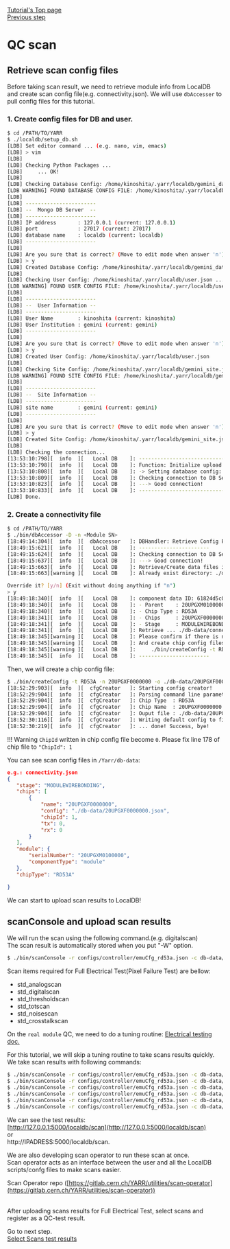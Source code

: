 [Tutorial's Top page](flow.md)<br>
[Previous step](nonelectricalwire.md)<br>

# QC scan

## Retrieve scan config files
Before taking scan result, we need to retrieve module info from LocalDB and create scan config file(e.g. connectivity.json). We will use `dbAccesser` to pull config files for this tutorial.

### 1. Create config files for DB and user.

```bash
$ cd /PATH/TO/YARR
$ ./localdb/setup_db.sh
[LDB] Set editor command ... (e.g. nano, vim, emacs)
[LDB] > vim
[LDB]
[LDB] Checking Python Packages ...
[LDB]     ... OK!
[LDB]
[LDB] Checking Database Config: /home/kinoshita/.yarr/localdb/gemini_database.json ...
[LDB WARNING] FOUND DATABASE CONFIG FILE: /home/kinoshita/.yarr/localdb/gemini_database.json
[LDB]
[LDB] -----------------------
[LDB] --  Mongo DB Server  --
[LDB] -----------------------
[LDB] IP address       : 127.0.0.1 (current: 127.0.0.1)
[LDB] port             : 27017 (current: 27017)
[LDB] database name    : localdb (current: localdb)
[LDB] -----------------------
[LDB]
[LDB] Are you sure that is correct? (Move to edit mode when answer 'n') [y/n/exit]
[LDB] > y
[LDB] Created Database Config: /home/kinoshita/.yarr/localdb/gemini_database.json.
[LDB]
[LDB] Checking User Config: /home/kinoshita/.yarr/localdb/user.json ...
[LDB WARNING] FOUND USER CONFIG FILE: /home/kinoshita/.yarr/localdb/user.json
[LDB]
[LDB] -----------------------
[LDB] --  User Information --
[LDB] -----------------------
[LDB] User Name        : kinoshita (current: kinoshita)
[LDB] User Institution : gemini (current: gemini)
[LDB] -----------------------
[LDB]
[LDB] Are you sure that is correct? (Move to edit mode when answer 'n') [y/n/exit]
[LDB] > y
[LDB] Created User Config: /home/kinoshita/.yarr/localdb/user.json
[LDB]
[LDB] Checking Site Config: /home/kinoshita/.yarr/localdb/gemini_site.json ...
[LDB WARNING] FOUND SITE CONFIG FILE: /home/kinoshita/.yarr/localdb/gemini_site.json
[LDB]
[LDB] -----------------------
[LDB] --  Site Information --
[LDB] -----------------------
[LDB] site name        : gemini (current: gemini)
[LDB] -----------------------
[LDB]
[LDB] Are you sure that is correct? (Move to edit mode when answer 'n') [y/n/exit]
[LDB] > y
[LDB] Created Site Config: /home/kinoshita/.yarr/localdb/gemini_site.json.
[LDB]
[LDB] Checking the connection...
[13:53:10:798][  info  ][   Local DB    ]: ------------------------------
[13:53:10:798][  info  ][   Local DB    ]: Function: Initialize upload function and check connection to Local DB
[13:53:10:808][  info  ][   Local DB    ]: -> Setting database config: /home/kinoshita/.yarr/localdb/gemini_database.json (default)
[13:53:10:809][  info  ][   Local DB    ]: Checking connection to DB Server: mongodb://127.0.0.1:27017/localdb ...
[13:53:10:823][  info  ][   Local DB    ]: ---> Good connection!
[13:53:10:833][  info  ][   Local DB    ]: ------------------------------
[LDB] Done.
```


### 2. Create a connectivity file
```bash
$ cd /PATH/TO/YARR
$ ./bin/dbAccessor -D -n <Module SN>
[18:49:14:304][  info  ][  dbAccessor   ]: DBHandler: Retrieve Config Files
[18:49:15:621][  info  ][   Local DB    ]: -----------------------
[18:49:15:624][  info  ][   Local DB    ]: Checking connection to DB Server: mongodb://127.0.0.1:27017/localdb ...
[18:49:15:637][  info  ][   Local DB    ]: ---> Good connection!
[18:49:15:663][  info  ][   Local DB    ]: Retrieve/Create data files in ./db-data
[18:49:15:663][warning ][   Local DB    ]: Already exist directory: ./db-data.

Override it? [y/n] (Exit without doing anything if "n")
> y
[18:49:18:340][  info  ][   Local DB    ]: component data ID: 61824d5c0a9e0e000a0f71b8
[18:49:18:340][  info  ][   Local DB    ]: - Parent    : 20UPGXM0100000 (module)
[18:49:18:340][  info  ][   Local DB    ]: - Chip Type : RD53A
[18:49:18:341][  info  ][   Local DB    ]: - Chips     : 20UPGXF0000000
[18:49:18:341][  info  ][   Local DB    ]: - Stage     : MODULEWIREBONDING
[18:49:18:341][  info  ][   Local DB    ]: Retrieve ... ./db-data/connectivity.json
[18:49:18:345][warning ][   Local DB    ]: Please confirm if there is no mistake in "./db-data/connectivity" before running scanConsole.
[18:49:18:345][warning ][   Local DB    ]: And create chip config files by:
[18:49:18:345][warning ][   Local DB    ]:     ./bin/createConfig -t RD53A -n 20UPGXF0000000 -o ./db-data/20UPGXF0000000.json
[18:49:18:345][  info  ][   Local DB    ]: -----------------------
```
Then, we will create a chip config file:

```bash
$ ./bin/createConfig -t RD53A -n 20UPGXF0000000 -o ./db-data/20UPGXF0000000.json
[18:52:29:903][  info  ][  cfgCreator   ]: Starting config creator!
[18:52:29:904][  info  ][  cfgCreator   ]: Parsing command line parameters ...
[18:52:29:904][  info  ][  cfgCreator   ]: Chip Type  : RD53A
[18:52:29:904][  info  ][  cfgCreator   ]: Chip Name  : 20UPGXF0000000
[18:52:29:904][  info  ][  cfgCreator   ]: Ouput file : ./db-data/20UPGXF0000000.json
[18:52:30:116][  info  ][  cfgCreator   ]: Writing default config to file ...
[18:52:30:219][  info  ][  cfgCreator   ]: ... done! Success, bye!
```
!!! Warning
    `ChipId` written in chip config file become `0`. Please fix line 178 of chip file to `"ChipId": 1` <br>

You can see scan config files in `/Yarr/db-data`:

```json
e.g.: connectivity.json
{
   "stage": "MODULEWIREBONDING",
   "chips": [
       {
           "name": "20UPGXF0000000",
           "config": "./db-data/20UPGXF0000000.json",
           "chipId": 1,
           "tx": 0,
           "rx": 0
       }
   ],
   "module": {
       "serialNumber": "20UPGXM0100000",
       "componentType": "module"
   },
   "chipType": "RD53A"

}
```

We can start to upload scan results to LocalDB!

## scanConsole and upload scan results

We will run the scan using the following command.(e.g. digitalscan)<br>
The scan result is automatically stored when you put "-W" option.
```bash
$ ./bin/scanConsole -r configs/controller/emuCfg_rd53a.json -c db-data/connectivity.json -s configs/scans/rd53a/std_digitalscan.json -W
```

Scan items required for Full Electrical Test(Pixel Failure Test) are bellow:

- std_analogscan
- std_digitalscan
- std_thresholdscan
- std_totscan
- std_noisescan
- std_crosstalkscan

On the `real module` QC, we need to do a tuning routine: [Electrical testing doc.](https://cds.cern.ch/record/2723333/files/ATL-COM-ITK-2020-020.pdf)

For this tutorial, we will skip a tuning routine to take scans results quickly.  We take scan results with following commands:


```bash
$ ./bin/scanConsole -r configs/controller/emuCfg_rd53a.json -c db-data/connectivity.json -s configs/scans/rd53a/std_digitalscan.json -W
$ ./bin/scanConsole -r configs/controller/emuCfg_rd53a.json -c db-data/connectivity.json -s configs/scans/rd53a/std_analogscan.json -W
$ ./bin/scanConsole -r configs/controller/emuCfg_rd53a.json -c db-data/connectivity.json -s configs/scans/rd53a/std_thresholdscan.json -W
$ ./bin/scanConsole -r configs/controller/emuCfg_rd53a.json -c db-data/connectivity.json -s configs/scans/rd53a/std_totscan.json -t 10000 -W
$ ./bin/scanConsole -r configs/controller/emuCfg_rd53a.json -c db-data/connectivity.json -s configs/scans/rd53a/std_noisescan.json -W
$ ./bin/scanConsole -r configs/controller/emuCfg_rd53a.json -c db-data/connectivity.json -s configs/scans/rd53a/std_crostalkscan.json -W
```

We can see the test results:<br>
[http://127.0.0.1:5000/localdb/scan](http://127.0.0.1:5000/localdb/scan)<br>
 or <br>
http://IPADRESS:5000/localdb/scan.<br>


We are also developing scan operator to run these scan at once.<br>
Scan operator acts as an interface between the user and all the LocalDB scripts/confg files to make scans easier.

Scan Operator repo ([https://gitlab.cern.ch/YARR/utilities/scan-operator](https://gitlab.cern.ch/YARR/utilities/scan-operator))


<br>
After uploading scans results for Full Electrical Test, select scans and register as a QC-test result.

Go to next step.<br>
[Select Scans test results](upload_resultwire.md)<br>
